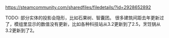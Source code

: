 https://steamcommunity.com/sharedfiles/filedetails/?id=2928652892

TODO:
部分实体的投影会隐形，比如石果树、智囊团。
很多建筑间距去年更新过了，模组里显示的数值没有更新，比如各种科技站从3.2更新到了2.5，烹饪锅从3.2更新到了2。
